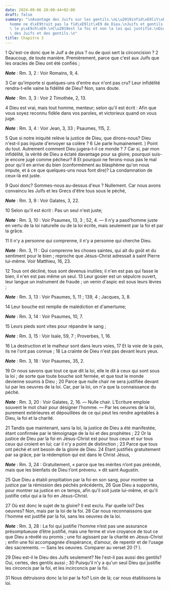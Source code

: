 ```yaml
---
date: 2024-09-06 20:00:44+02:00
draft: false
summary: "\nAvantage des Juifs sur les gentils.\nL\u2019infid\xE9lit\xE9 de l\u2019\
  homme ne d\xE9truit pas la fid\xE9lit\xE9 de Dieu.\nJuifs et gentils, tous dans\
  \ le p\xE9ch\xE9.\nC\u2019est la foi et non la loi qui justifie.\nDieu est le Dieu\
  \ des Juifs et des gentils.\n"
title: Chapitre 3
---
```





1 Qu'est-ce donc que le Juif a de plus ? ou de quoi sert la circoncision ? 2 Beaucoup, de toute manière. Premièrement, parce que c'est aux Juifs que les oracles de Dieu ont été confiés ;

***Note*** :  Rm. 3, 2 : Voir Romains, 9, 4.

3 Car qu'importe si quelques-uns d'entre eux n'ont pas cru? Leur infidélité rendra-t-elle vaine la fidélité de Dieu? Non, sans doute.

***Note*** :  Rm. 3, 3 : Voir 2 Timothée, 2, 13.

4 Dieu est vrai, mais tout homme, menteur; selon qu'il est écrit : Afin que vous soyez reconnu fidèle dans vos paroles, et victorieux quand on vous juge.

***Note*** :  Rm. 3, 4 : Voir Jean, 3, 33 ; Psaumes, 115, 2.

5 Que si notre iniquité relève la justice de Dieu, que dirons-nous? Dieu n'est-il pas injuste d'envoyer sa colère ? 6 (Je parle humainement. ) Point du tout. Autrement comment Dieu jugera-t-il ce monde ? 7 Car si, par mon infidélité, la vérité de Dieu a éclaté davantage pour sa gloire, pourquoi suis-je encore jugé comme pécheur? 8 Et pourquoi ne ferons-nous pas le mal pour qu'il en arrive du bien (conformément au blasphème qu'on nous impute, et à ce que quelques-uns nous font dire)? La condamnation de ceux-là est juste.


9 Quoi donc? Sommes-nous au-dessus d'eux ? Nullement. Car nous avons convaincu les Juifs et les Grecs d'être tous sous le péché,

***Note*** :  Rm. 3, 9 : Voir Galates, 3, 22.

10 Selon qu'il est écrit : Pas un seul n'est juste;

***Note*** :  Rm. 3, 10 : Voir Psaumes, 13, 3 ; 52, 4. ― Il n’y a pasd’homme juste en vertu de la loi naturelle ou de la loi écrite, mais seulement par la foi et par la grâce.

11 Il n'y a personne qui comprenne, il n'y a personne qui cherche Dieu.

***Note*** :  Rm. 3, 11 : Qui comprenne les choses saintes, qui ait du goût et du sentiment pour le bien ; reproche que Jésus-Christ adressait à saint Pierre lui-même. Voir Matthieu, 16, 23.

12 Tous ont décliné, tous sont devenus inutiles; il n'en est pas qui fasse le bien, il n'en est pas même un seul. 13 Leur gosier est un sépulcre ouvert, leur langue un instrument de fraude ; un venin d'aspic est sous leurs lèvres ;

***Note*** :  Rm. 3, 13 : Voir Psaumes, 5, 11 ; 139, 4 ; Jacques, 3, 8.

14 Leur bouche est remplie de malédiction et d'amertume;

***Note*** :  Rm. 3, 14 : Voir Psaumes, 10, 7.

15 Leurs pieds sont vites pour répandre le sang ;

***Note*** :  Rm. 3, 15 : Voir Isaïe, 59, 7 ; Proverbes, 1, 16.

16 La destruction et le malheur sont dans leurs voies, 17 Et la voie de la paix, ils ne l'ont pas connue ; 18 La crainte de Dieu n'est pas devant leurs yeux.

***Note*** :  Rm. 3, 18 : Voir Psaumes, 35, 2.


19 Or nous savons que tout ce que dit la loi, elle le dit à ceux qui sont sous la loi ; de sorte que toute bouche soit fermée, et que tout le monde devienne soumis à Dieu ; 20 Parce que nulle chair ne sera justifiée devant lui par les oeuvres de la loi. Car, par la loi, on n'a que la connaissance du péché.

***Note*** :  Rm. 3, 20 : Voir Galates, 2, 16. ― Nulle chair. L’Ecriture emploie souvent le mot chair pour désigner l’homme. ― Par les oeuvres de la loi, purement extérieures et dépouillées de ce qui peut les rendre agréables à Dieu, la foi et la charité.


21 Tandis que maintenant, sans la loi, la justice de Dieu a été manifestée, étant confirmée par le témoignage de la loi et des prophètes ; 22 Or la justice de Dieu par la foi en Jésus-Christ est pour tous ceux et sur tous ceux qui croient en lui; car il n'y a point de distinction ; 23 Parce que tous ont péché et ont besoin de la gloire de Dieu. 24 Etant justifiés gratuitement par sa grâce, par la rédemption qui est dans le Christ Jésus,

***Note*** :  Rm. 3, 24 : Gratuitement, « parce que tes mérites n’ont pas précédé, mais que les bienfaits de Dieu t’ont prévenu. » dit saint Augustin.

25 Que Dieu a établi propitiation par la foi en son sang, pour montrer sa justice par la rémission des péchés précédents, 26 Que Dieu a supportés, pour montrer sa justice en ce temps, afin qu'il soit juste lui-même, et qu'il justifie celui qui a la foi en Jésus-Christ.


27 Où est donc le sujet de ta gloire? Il est exclu. Par quelle loi? Des oeuvres? Non, mais par la loi de la foi. 28 Car nous reconnaissons que l'homme est justifié par la foi, sans les oeuvres de la loi.

***Note*** :  Rm. 3, 28 : La foi qui justifie l’homme n’est pas une assurance présomptueuse d’être justifié, mais une ferme et vive croyance de tout ce que Dieu a révélé ou promis ; une foi agissant par la charité en Jésus-Christ ; enfin une foi accompagnée d’espérance, d’amour, de repentir et de l’usage des sacrements. ― Sans les oeuvres. Comparer au verset 20 (? ).

29 Dieu est-il le Dieu des Juifs seulement? Ne l'est-il pas aussi des gentils? Oui, certes, des gentils aussi ; 30 Puisqu'il n'y a qu'un seul Dieu qui justifie les circoncis par la foi, et les incirconcis par la foi.


31 Nous détruisons donc la loi par la foi? Loin de là; car nous établissons la loi.

